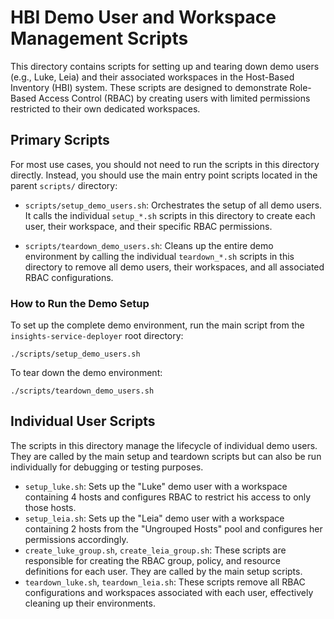 # HBI Demo User and Workspace Management Scripts

This directory contains scripts for setting up and tearing down demo users (e.g., Luke, Leia) and their associated workspaces in the Host-Based Inventory (HBI) system. These scripts are designed to demonstrate Role-Based Access Control (RBAC) by creating users with limited permissions restricted to their own dedicated workspaces.

## Primary Scripts

For most use cases, you should not need to run the scripts in this directory directly. Instead, you should use the main entry point scripts located in the parent `scripts/` directory:

-   `scripts/setup_demo_users.sh`: Orchestrates the setup of all demo users. It calls the individual `setup_*.sh` scripts in this directory to create each user, their workspace, and their specific RBAC permissions.

-   `scripts/teardown_demo_users.sh`: Cleans up the entire demo environment by calling the individual `teardown_*.sh` scripts in this directory to remove all demo users, their workspaces, and all associated RBAC configurations.

### How to Run the Demo Setup

To set up the complete demo environment, run the main script from the `insights-service-deployer` root directory:

```shell
./scripts/setup_demo_users.sh
```

To tear down the demo environment:

```shell
./scripts/teardown_demo_users.sh
```

## Individual User Scripts

The scripts in this directory manage the lifecycle of individual demo users. They are called by the main setup and teardown scripts but can also be run individually for debugging or testing purposes.

-   `setup_luke.sh`: Sets up the "Luke" demo user with a workspace containing 4 hosts and configures RBAC to restrict his access to only those hosts.
-   `setup_leia.sh`: Sets up the "Leia" demo user with a workspace containing 2 hosts from the "Ungrouped Hosts" pool and configures her permissions accordingly.
-   `create_luke_group.sh`, `create_leia_group.sh`: These scripts are responsible for creating the RBAC group, policy, and resource definitions for each user. They are called by the main setup scripts.
-   `teardown_luke.sh`, `teardown_leia.sh`: These scripts remove all RBAC configurations and workspaces associated with each user, effectively cleaning up their environments. 
